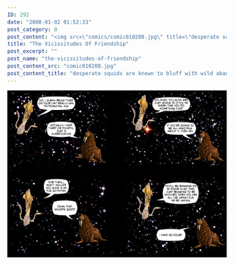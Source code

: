 ```yaml
---
ID: 292
date: "2008-01-02 01:52:33"
post_category: 0
post_content: "<img src=\"comics/comic010208.jpg\" title=\"desperate squids are known to bluff with wild abandon\" />"
title: "The Vicissitudes Of Friendship"
post_excerpt: ""
post_name: "the-vicissitudes-of-friendship"
post_content_src: "comic010208.jpg"
post_content_title: "desperate squids are known to bluff with wild abandon"
---
```



[![desperate squids are known to bluff with wild abandon](/comics-hi-res/comic010208.jpg)](/comics-hi-res/comic010208.jpg "desperate squids are known to bluff with wild abandon")
